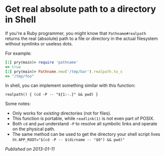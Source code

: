 # Get real absolute path to a directory in Shell

If you're a Ruby programmer, you might know that `Pathname#realpath` returns the real (absolute) path to a file or directory in the actual filesystem without symlinks or useless dots.

For example:

```ruby
[1] pry(main)> require 'pathname'
=> true
[2] pry(main)> Pathname.new('/tmp/bar').realpath.to_s
=> "/tmp/foo"
```

In shell, you can implement something similar with this function:

    realpath() { (cd -P -- "${1:-.}" && pwd) }

Some notes:

- Only works for _existing_ directories (not for files).
- This function is portable, while `readlink(1)` is not even part of POSIX.
- Both `cd` and `pwd` understand `-P` to resolve all symbolic links and operate on the physical path.
- The same method can be used to get the directory your shell script lives in: `APP_ROOT="$(cd -P -- $(dirname -- "$0") && pwd)"`

_Published on 2013-01-11_
